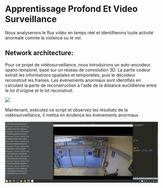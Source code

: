 # Apprentissage Profond Et Video Surveillance

Nous analyserons le flux vidéo en temps réel et identifierons toute activité anormale comme la violence ou le vol.

## Network architecture:

Pour ce projet de vidéosurveillance, nous introduirons un auto-encodeur spatio-temporel, basé sur un réseau de convolution 3D. La partie codeur extrait les informations spatiales et temporelles, puis le décodeur reconstruit les frames. Les événements anormaux sont identifiés en calculant la perte de reconstruction à l'aide de la distance euclidienne entre le lot d'origine et le lot reconstruit.

<img src="./img/arch.jpg" />

Maintenant, exécutez ce script et observez les résultats de la vidéosurveillance, il mettra en évidence les événements anormaux.

<img src="./img/video.gif" />